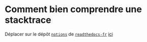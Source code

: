 # Comment bien comprendre une stacktrace

Déplacer sur le dépôt [`notions`](https://github.com/readthedocs-fr/notions) de [`readthedocs-fr`](https://github.com/readthedocs-fr) [ici](https://github.com/readthedocs-fr/notions/tree/master/java/exceptions)